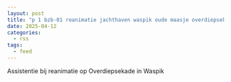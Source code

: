 ```yaml
---
layout: post
title: "p 1 bzb-01 reanimatie jachthaven waspik oude maasje overdiepsekade waspik 207034"
date: 2025-04-12
categories: 
  - rss
tags: 
  - feed
---
```


Assistentie bij reanimatie op Overdiepsekade in Waspik
